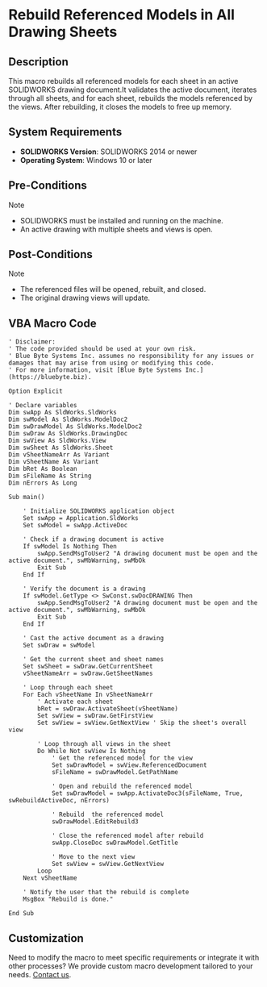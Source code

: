 # Rebuild Referenced Models in All Drawing Sheets

## Description
This macro rebuilds all referenced models for each sheet in an active SOLIDWORKS drawing document.It validates the active document, iterates through all sheets, and for each sheet, rebuilds the models referenced by the views. After rebuilding, it closes the models to free up memory.

## System Requirements
- **SOLIDWORKS Version**: SOLIDWORKS 2014 or newer
- **Operating System**: Windows 10 or later

## Pre-Conditions
> [!NOTE]
> - SOLIDWORKS must be installed and running on the machine.
> - An active drawing with multiple sheets and views is open.

## Post-Conditions
> [!NOTE]
> - The referenced files will be opened, rebuilt, and closed.
> - The original drawing views will update.

 
## VBA Macro Code

```vbnet
' Disclaimer:
' The code provided should be used at your own risk.  
' Blue Byte Systems Inc. assumes no responsibility for any issues or damages that may arise from using or modifying this code.  
' For more information, visit [Blue Byte Systems Inc.](https://bluebyte.biz).

Option Explicit

' Declare variables
Dim swApp As SldWorks.SldWorks
Dim swModel As SldWorks.ModelDoc2
Dim swDrawModel As SldWorks.ModelDoc2
Dim swDraw As SldWorks.DrawingDoc
Dim swView As SldWorks.View
Dim swSheet As SldWorks.Sheet
Dim vSheetNameArr As Variant
Dim vSheetName As Variant
Dim bRet As Boolean
Dim sFileName As String
Dim nErrors As Long

Sub main()

    ' Initialize SOLIDWORKS application object
    Set swApp = Application.SldWorks
    Set swModel = swApp.ActiveDoc

    ' Check if a drawing document is active
    If swModel Is Nothing Then
        swApp.SendMsgToUser2 "A drawing document must be open and the active document.", swMbWarning, swMbOk
        Exit Sub
    End If
    
    ' Verify the document is a drawing
    If swModel.GetType <> SwConst.swDocDRAWING Then
        swApp.SendMsgToUser2 "A drawing document must be open and the active document.", swMbWarning, swMbOk
        Exit Sub
    End If
    
    ' Cast the active document as a drawing
    Set swDraw = swModel
    
    ' Get the current sheet and sheet names
    Set swSheet = swDraw.GetCurrentSheet
    vSheetNameArr = swDraw.GetSheetNames

    ' Loop through each sheet
    For Each vSheetName In vSheetNameArr
        ' Activate each sheet
        bRet = swDraw.ActivateSheet(vSheetName)
        Set swView = swDraw.GetFirstView
        Set swView = swView.GetNextView ' Skip the sheet's overall view

        ' Loop through all views in the sheet
        Do While Not swView Is Nothing
            ' Get the referenced model for the view
            Set swDrawModel = swView.ReferencedDocument
            sFileName = swDrawModel.GetPathName
            
            ' Open and rebuild the referenced model
            Set swDrawModel = swApp.ActivateDoc3(sFileName, True, swRebuildActiveDoc, nErrors)
            
            ' Rebuild  the referenced model
            swDrawModel.EditRebuild3
            
            ' Close the referenced model after rebuild
            swApp.CloseDoc swDrawModel.GetTitle
            
            ' Move to the next view
            Set swView = swView.GetNextView
        Loop
    Next vSheetName
    
    ' Notify the user that the rebuild is complete
    MsgBox "Rebuild is done."

End Sub
```

## Customization
Need to modify the macro to meet specific requirements or integrate it with other processes? We provide custom macro development tailored to your needs. [Contact us](https://bluebyte.biz/contact).